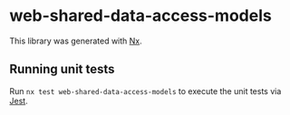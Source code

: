 # web-shared-data-access-models

This library was generated with [Nx](https://nx.dev).

## Running unit tests

Run `nx test web-shared-data-access-models` to execute the unit tests via [Jest](https://jestjs.io).
